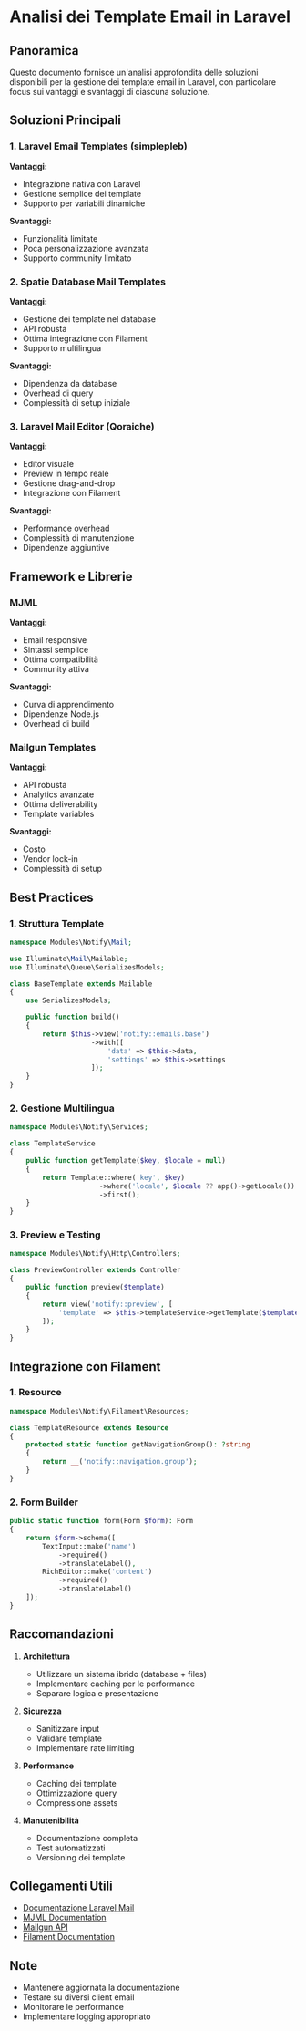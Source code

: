 # Analisi dei Template Email in Laravel

## Panoramica
Questo documento fornisce un'analisi approfondita delle soluzioni disponibili per la gestione dei template email in Laravel, con particolare focus sui vantaggi e svantaggi di ciascuna soluzione.

## Soluzioni Principali

### 1. Laravel Email Templates (simplepleb)
**Vantaggi:**
- Integrazione nativa con Laravel
- Gestione semplice dei template
- Supporto per variabili dinamiche

**Svantaggi:**
- Funzionalità limitate
- Poca personalizzazione avanzata
- Supporto community limitato

### 2. Spatie Database Mail Templates
**Vantaggi:**
- Gestione dei template nel database
- API robusta
- Ottima integrazione con Filament
- Supporto multilingua

**Svantaggi:**
- Dipendenza da database
- Overhead di query
- Complessità di setup iniziale

### 3. Laravel Mail Editor (Qoraiche)
**Vantaggi:**
- Editor visuale
- Preview in tempo reale
- Gestione drag-and-drop
- Integrazione con Filament

**Svantaggi:**
- Performance overhead
- Complessità di manutenzione
- Dipendenze aggiuntive

## Framework e Librerie

### MJML
**Vantaggi:**
- Email responsive
- Sintassi semplice
- Ottima compatibilità
- Community attiva

**Svantaggi:**
- Curva di apprendimento
- Dipendenze Node.js
- Overhead di build

### Mailgun Templates
**Vantaggi:**
- API robusta
- Analytics avanzate
- Ottima deliverability
- Template variables

**Svantaggi:**
- Costo
- Vendor lock-in
- Complessità di setup

## Best Practices

### 1. Struttura Template
```php
namespace Modules\Notify\Mail;

use Illuminate\Mail\Mailable;
use Illuminate\Queue\SerializesModels;

class BaseTemplate extends Mailable
{
    use SerializesModels;

    public function build()
    {
        return $this->view('notify::emails.base')
                    ->with([
                        'data' => $this->data,
                        'settings' => $this->settings
                    ]);
    }
}
```

### 2. Gestione Multilingua
```php
namespace Modules\Notify\Services;

class TemplateService
{
    public function getTemplate($key, $locale = null)
    {
        return Template::where('key', $key)
                      ->where('locale', $locale ?? app()->getLocale())
                      ->first();
    }
}
```

### 3. Preview e Testing
```php
namespace Modules\Notify\Http\Controllers;

class PreviewController extends Controller
{
    public function preview($template)
    {
        return view('notify::preview', [
            'template' => $this->templateService->getTemplate($template)
        ]);
    }
}
```

## Integrazione con Filament

### 1. Resource
```php
namespace Modules\Notify\Filament\Resources;

class TemplateResource extends Resource
{
    protected static function getNavigationGroup(): ?string
    {
        return __('notify::navigation.group');
    }
}
```

### 2. Form Builder
```php
public static function form(Form $form): Form
{
    return $form->schema([
        TextInput::make('name')
            ->required()
            ->translateLabel(),
        RichEditor::make('content')
            ->required()
            ->translateLabel()
    ]);
}
```

## Raccomandazioni

1. **Architettura**
   - Utilizzare un sistema ibrido (database + files)
   - Implementare caching per le performance
   - Separare logica e presentazione

2. **Sicurezza**
   - Sanitizzare input
   - Validare template
   - Implementare rate limiting

3. **Performance**
   - Caching dei template
   - Ottimizzazione query
   - Compressione assets

4. **Manutenibilità**
   - Documentazione completa
   - Test automatizzati
   - Versioning dei template

## Collegamenti Utili

- [Documentazione Laravel Mail](https://laravel.com/project_docs/mail)
- [MJML Documentation](https://mjml.io/documentation/)
- [Mailgun API](https://documentation.mailgun.com/en/latest/api_reference.html)
- [Filament Documentation](https://filamentphp.com/docs)

## Note
- Mantenere aggiornata la documentazione
- Testare su diversi client email
- Monitorare le performance
- Implementare logging appropriato 
